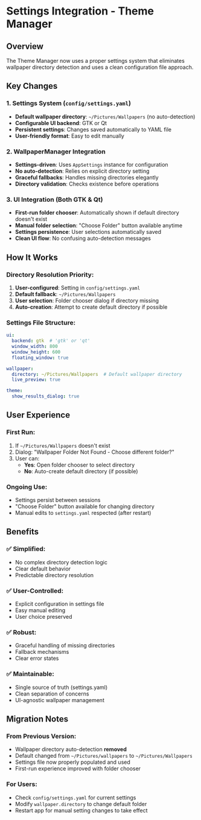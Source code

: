 # Settings Integration - Theme Manager

## Overview
The Theme Manager now uses a proper settings system that eliminates wallpaper directory detection and uses a clean configuration file approach.

## Key Changes

### 1. Settings System (`config/settings.yaml`)
- **Default wallpaper directory**: `~/Pictures/Wallpapers` (no auto-detection)
- **Configurable UI backend**: GTK or Qt
- **Persistent settings**: Changes saved automatically to YAML file
- **User-friendly format**: Easy to edit manually

### 2. WallpaperManager Integration
- **Settings-driven**: Uses `AppSettings` instance for configuration
- **No auto-detection**: Relies on explicit directory setting
- **Graceful fallbacks**: Handles missing directories elegantly
- **Directory validation**: Checks existence before operations

### 3. UI Integration (Both GTK & Qt)
- **First-run folder chooser**: Automatically shown if default directory doesn't exist
- **Manual folder selection**: "Choose Folder" button available anytime
- **Settings persistence**: User selections automatically saved
- **Clean UI flow**: No confusing auto-detection messages

## How It Works

### Directory Resolution Priority:
1. **User-configured**: Setting in `config/settings.yaml`
2. **Default fallback**: `~/Pictures/Wallpapers`
3. **User selection**: Folder chooser dialog if directory missing
4. **Auto-creation**: Attempt to create default directory if possible

### Settings File Structure:
```yaml
ui:
  backend: gtk  # 'gtk' or 'qt'
  window_width: 800
  window_height: 600
  floating_window: true

wallpaper:
  directory: ~/Pictures/Wallpapers  # Default wallpaper directory
  live_preview: true

theme:
  show_results_dialog: true
```

## User Experience

### First Run:
1. If `~/Pictures/Wallpapers` doesn't exist
2. Dialog: "Wallpaper Folder Not Found - Choose different folder?"
3. User can:
   - **Yes**: Open folder chooser to select directory
   - **No**: Auto-create default directory (if possible)

### Ongoing Use:
- Settings persist between sessions
- "Choose Folder" button available for changing directory
- Manual edits to `settings.yaml` respected (after restart)

## Benefits

### ✅ Simplified:
- No complex directory detection logic
- Clear default behavior
- Predictable directory resolution

### ✅ User-Controlled:
- Explicit configuration in settings file
- Easy manual editing
- User choice preserved

### ✅ Robust:
- Graceful handling of missing directories
- Fallback mechanisms
- Clear error states

### ✅ Maintainable:
- Single source of truth (settings.yaml)
- Clean separation of concerns
- UI-agnostic wallpaper management

## Migration Notes

### From Previous Version:
- Wallpaper directory auto-detection **removed**
- Default changed from `~/Pictures/wallpapers` to `~/Pictures/Wallpapers`
- Settings file now properly populated and used
- First-run experience improved with folder chooser

### For Users:
- Check `config/settings.yaml` for current settings
- Modify `wallpaper.directory` to change default folder
- Restart app for manual setting changes to take effect
